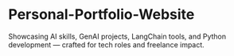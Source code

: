 # Personal-Portfolio-Website
Showcasing AI skills, GenAI projects, LangChain tools, and Python development — crafted for tech roles and freelance impact.
